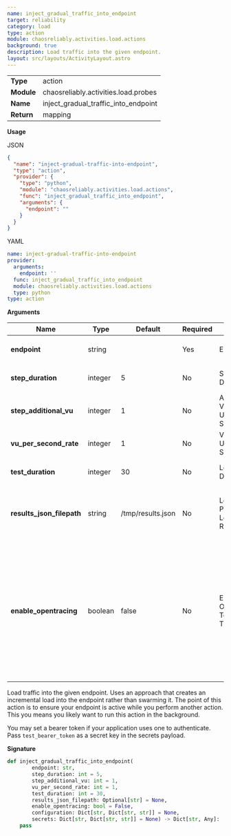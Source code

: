 ```yaml
---
name: inject_gradual_traffic_into_endpoint
target: reliability
category: load
type: action
module: chaosreliably.activities.load.actions
background: true
description: Load traffic into the given endpoint.
layout: src/layouts/ActivityLayout.astro
---
```


|            |                                     |
| ---------- | ----------------------------------- |
| **Type**   | action                              |
| **Module** | chaosreliably.activities.load.probes |
| **Name**   | inject_gradual_traffic_into_endpoint                        |
| **Return** | mapping                                |

**Usage**

JSON

```json
{
  "name": "inject-gradual-traffic-into-endpoint",
  "type": "action",
  "provider": {
    "type": "python",
    "module": "chaosreliably.activities.load.actions",
    "func": "inject_gradual_traffic_into_endpoint",
    "arguments": {
      "endpoint": ""
    }
  }
}
```

YAML

```yaml
name: inject-gradual-traffic-into-endpoint
provider:
  arguments:
    endpoint: ''
  func: inject_gradual_traffic_into_endpoint
  module: chaosreliably.activities.load.actions
  type: python
type: action
```

**Arguments**

| Name             | Type    | Default | Required | Title             | Description                                                                                                 |
| ---------------- | ------- | ------- | -------- | ----------------- | ----------------------------------------------------------------------------------------------------------- |
| **endpoint**     | string  |         | Yes      | Endpoint          | URL to target the traffic to                                                                  |
| **step_duration**         | integer | 5     | No      | Step Duration              | Duration of each step of the load test                                                    |
| **step_additional_vu**         | integer | 1     | No      | Additional Virtual User Per Step              | How many new virtual users to add at each step                                                    |
| **vu_per_second_rate** | integer  | 1    | No       | Virtual User Per Second     | Rate of virtual user per second |
| **test_duration**    | integer    | 30    | No       | Load Test Duration | Total duration of the load test                                                     |
| **results_json_filepath**    | string    | /tmp/results.json    | No       | Local Path of Load Test Results | Path to a local file where results will be written to                                                     |
| **enable_opentracing**    | boolean    | false    | No       | Enable Open Telemetry Traces | Enable Open Telemetry traces for load tests requests. Requires that the Open Telemetry environment variables are properly populated during the execution                                                      |

Load traffic into the given endpoint. Uses an approach that creates an incremental load into the endpoint rather than swarming it. The point of this action is to ensure your endpoint is active while you perform another action. This you means you likely want to run this action in the background.

You may set a bearer token if your application uses one to authenticate. Pass `test_bearer_token` as a secret key in the secrets payload.


**Signature**

```python
def inject_gradual_traffic_into_endpoint(
        endpoint: str,
        step_duration: int = 5,
        step_additional_vu: int = 1,
        vu_per_second_rate: int = 1,
        test_duration: int = 30,
        results_json_filepath: Optional[str] = None,
        enable_opentracing: bool = False,
        configuration: Dict[str, Dict[str, str]] = None,
        secrets: Dict[str, Dict[str, str]] = None) -> Dict[str, Any]:
    pass
```
